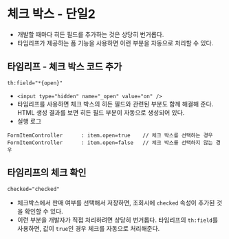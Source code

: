 # 체크 박스 - 단일2
- 개발할 때마다 히든 필드를 추가하는 것은 상당히 번거롭다.
- 타임리프가 제공하는 폼 기능을 사용하면 이런 부분을 자동으로 처리할 수 있다.

## 타임리프 - 체크 박스 코드 추가
`th:field="*{open}"`
- `<input type="hidden" name="_open" value="on" />`
- 타임리프를 사용하면 체크 박스의 히든 필드와 관련된 부분도 함께 해결해 준다. HTML 생성 결과를 보면 히든 필드 부분이 자동으로 생성되어 있다.
- 실행 로그
```text
FormItemController      : item.open=true    // 체크 박스를 선택하는 경우
FormItemController      : item.open=false   // 체크 박스를 선택하지 않는 경우
```

## 타임리프의 체크 확인
`checked="checked"`
- 체크박스에서 판매 여부를 선택해서 저장하면, 조회시에 `checked` 속성이 추가된 것을 확인할 수 있다.
- 이런 부분을 개발자가 직접 처리하려면 상당히 번거롭다. 타임리프의 `th:field`를 사용하면, 값이 `true`인 경우 체크를 자동으로 처리해준다.

